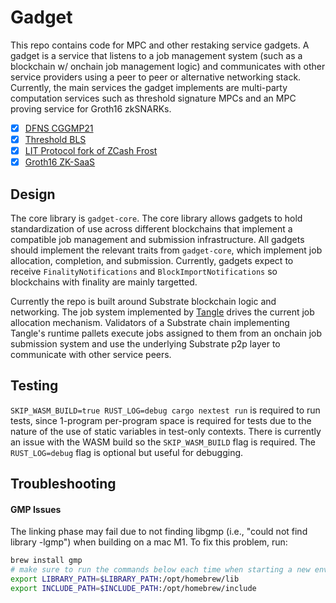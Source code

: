 # Gadget
This repo contains code for MPC and other restaking service gadgets. A gadget is a service that listens to a job management system (such as a blockchain w/ onchain job management logic) and communicates with other service providers using a peer to peer or alternative networking stack. Currently, the main services the gadget implements are multi-party computation services such as threshold signature MPCs and an MPC proving service for Groth16 zkSNARKs.

- [x] [DFNS CGGMP21](https://github.com/dfns/cggmp21/tree/m/cggmp21)
- [x] [Threshold BLS](https://github.com/mikelodder7/blsful)
- [x] [LIT Protocol fork of ZCash Frost](https://github.com/LIT-Protocol/frost)
- [x] [Groth16 ZK-SaaS](https://github.com/webb-tools/zk-SaaS)

## Design

The core library is `gadget-core`. The core library allows gadgets to hold standardization of use across different blockchains that implement a compatible job management and submission infrastructure. All gadgets should implement the relevant traits from `gadget-core`, which implement job allocation, completion, and submission. Currently, gadgets expect to receive `FinalityNotifications` and `BlockImportNotifications` so blockchains with finality are mainly targetted.

Currently the repo is built around Substrate blockchain logic and networking. The job system implemented by [Tangle](https://github.com/webb-tools/tangle) drives the current job allocation mechanism. Validators of a Substrate chain implementing Tangle's runtime pallets execute jobs assigned to them from an onchain job submission system and use the underlying Substrate p2p layer to communicate with other service peers.

## Testing

`SKIP_WASM_BUILD=true RUST_LOG=debug cargo nextest run` is required to run tests, since 1-program per-program space is required for tests due to the nature of the use of static variables in test-only contexts. There is currently an issue with the WASM build so the `SKIP_WASM_BUILD` flag is required. The `RUST_LOG=debug` flag is optional but useful for debugging.

## Troubleshooting
#### GMP Issues
The linking phase may fail due to not finding libgmp (i.e., "could not find library -lgmp") when building on a mac M1. To fix this problem, run:

```bash
brew install gmp
# make sure to run the commands below each time when starting a new env, or, append them to .zshrc
export LIBRARY_PATH=$LIBRARY_PATH:/opt/homebrew/lib
export INCLUDE_PATH=$INCLUDE_PATH:/opt/homebrew/include
```